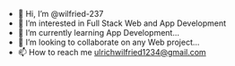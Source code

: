 - 👋 Hi, I’m @wilfried-237
- 👀 I’m interested in Full Stack Web and App Development
- 🌱 I’m currently learning App Development...
- 💞️ I’m looking to collaborate on any Web project...
- 📫 How to reach me ulrichwilfried1234@gmail.com

<!---
wilfried-237/wilfried-237 is a ✨ special ✨ repository because its `README.md` (this file) appears on your GitHub profile.
You can click the Preview link to take a look at your changes.
--->
